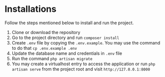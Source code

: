 # Installations
Follow the steps mentioned below to install and run the project.

1. Clone or download the repository
2. Go to the project directory and run `composer install`
3. Create `.env` file by copying the `.env.example`. You may use the command to do that `cp .env.example .env`
4. Update the database name and credentials in `.env` file
5. Run the command `php artisan migrate`
6. You may create a virtualhost entry to access the application or run `php artisan serve` from the project root and visit `http://127.0.0.1:8000`
